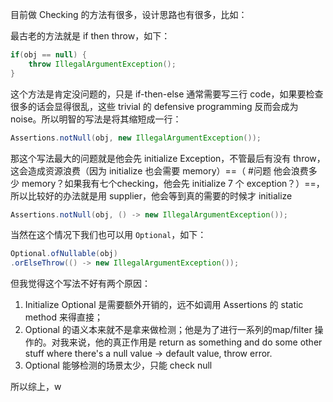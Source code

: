 目前做 Checking 的方法有很多，设计思路也有很多，比如：

最古老的方法就是 if then throw，如下：
```java
if(obj == null) {
	throw IllegalArgumentException();
}
```

这个方法是肯定没问题的，只是 if-then-else 通常需要写三行 code，如果要检查很多的话会显得很乱，这些 trivial 的 defensive programming 反而会成为 noise。所以明智的写法是将其缩短成一行：

```java
Assertions.notNull(obj, new IllegalArgumentException());
```

那这个写法最大的问题就是他会先 initialize Exception，不管最后有没有 throw，这会造成资源浪费（因为 initialize 也会需要 memory）==（ #问题 他会浪费多少 memory？如果我有七个checking，他会先 initialize 7 个 exception？）==，所以比较好的办法就是用 supplier，他会等到真的需要的时候才 initialize

```java
Assertions.notNull(obj, () -> new IllegalArgumentException());
```

当然在这个情况下我们也可以用 `Optional`，如下：

```java
Optional.ofNullable(obj)
.orElseThrow(() -> new IllegalArgumentException());
```

但我觉得这个写法不好有两个原因：
1. Initialize Optional 是需要额外开销的，远不如调用 Assertions 的 static method 来得直接；
2. Optional 的语义本来就不是拿来做检测；他是为了进行一系列的map/filter 操作的。对我来说，他的真正作用是 return as something and do some other stuff where there's a null value -> default value, throw error.
3. Optional 能够检测的场景太少，只能 check null

所以综上，w